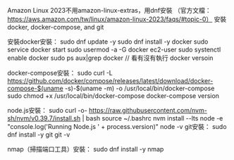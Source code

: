 Amazon Linux 2023不用amazon-linux-extras，用dnf安裝
（官方文檔：https://aws.amazon.com/tw/linux/amazon-linux-2023/faqs/#topic-0）
安裝docker, docker-compose, and git

安裝docker安裝：
    sudo dnf update -y
    sudo dnf install -y docker
    sudo service docker start
    sudo usermod -a -G docker ec2-user
    sudo systenctl enable docker
    sudo ps aux|grep docker // 看有沒有執行
    docker versoin

docker-compose安裝：
    sudo curl -L https://github.com/docker/compose/releases/latest/download/docker-compose-$(uname -s)-$(uname -m) -o /usr/local/bin/docker-compose
    sudo chmod +x /usr/local/bin/docker-compose
    docker-compose version

node.js安裝：
    sudo curl -o- https://raw.githubusercontent.com/nvm-sh/nvm/v0.39.7/install.sh | bash
    source ~/.bashrc
    nvm install --lts
    node -e "console.log('Running Node.js ' + process.version)"
    node -v
git安裝：
    sudo dnf install -y git
    git -v

nmap（掃描端口工具）安裝：
sudo dnf install -y nmap